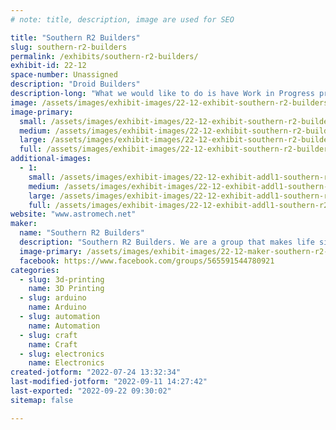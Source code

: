 ```yaml
---
# note: title, description, image are used for SEO

title: "Southern R2 Builders"
slug: southern-r2-builders
permalink: /exhibits/southern-r2-builders/
exhibit-id: 22-12
space-number: Unassigned
description: "Droid Builders"
description-long: "What we would like to do is have Work in Progress projects so we can show the patrons on how the droid is built in various stages. Also with WIP droids have completed droids for photo ops. "
image: /assets/images/exhibit-images/22-12-exhibit-southern-r2-builders-1-maker-faire-2021-sr2b-large.jpg
image-primary: 
  small: /assets/images/exhibit-images/22-12-exhibit-southern-r2-builders-1-maker-faire-2021-sr2b-small.jpg
  medium: /assets/images/exhibit-images/22-12-exhibit-southern-r2-builders-1-maker-faire-2021-sr2b-medium.jpg
  large: /assets/images/exhibit-images/22-12-exhibit-southern-r2-builders-1-maker-faire-2021-sr2b-large.jpg
  full: /assets/images/exhibit-images/22-12-exhibit-southern-r2-builders-1-maker-faire-2021-sr2b-full.jpg
additional-images: 
  - 1:
    small: /assets/images/exhibit-images/22-12-exhibit-addl1-southern-r2-builders-2-maker-faire-2021-sr2b-small.jpg
    medium: /assets/images/exhibit-images/22-12-exhibit-addl1-southern-r2-builders-2-maker-faire-2021-sr2b-medium.jpg
    large: /assets/images/exhibit-images/22-12-exhibit-addl1-southern-r2-builders-2-maker-faire-2021-sr2b-large.jpg
    full: /assets/images/exhibit-images/22-12-exhibit-addl1-southern-r2-builders-2-maker-faire-2021-sr2b-full.jpg
website: "www.astromech.net"
maker: 
  name: "Southern R2 Builders"
  description: "Southern R2 Builders. We are a group that makes life size droids and robots from various film and TV franchises that are from a galaxy far, far away. "
  image-primary: /assets/images/exhibit-images/22-12-maker-southern-r2-builders-r2-club-logo-medium.png
  facebook: https://www.facebook.com/groups/565591544780921
categories: 
  - slug: 3d-printing
    name: 3D Printing
  - slug: arduino
    name: Arduino
  - slug: automation
    name: Automation
  - slug: craft
    name: Craft
  - slug: electronics
    name: Electronics
created-jotform: "2022-07-24 13:32:34"
last-modified-jotform: "2022-09-11 14:27:42"
last-exported: "2022-09-22 09:30:02"
sitemap: false

---
```

